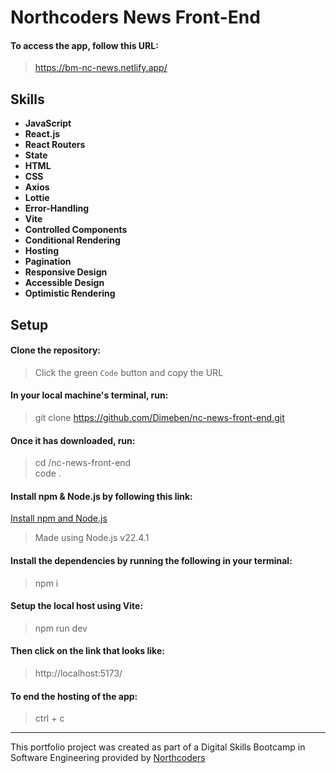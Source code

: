 # Northcoders News Front-End

#### To access the app, follow this URL:

> https://bm-nc-news.netlify.app/

## Skills

- **JavaScript**
- **React.js**
- **React Routers**
- **State**
- **HTML**
- **CSS**
- **Axios**
- **Lottie**
- **Error-Handling**
- **Vite**
- **Controlled Components**
- **Conditional Rendering**
- **Hosting**
- **Pagination**
- **Responsive Design**
- **Accessible Design**
- **Optimistic Rendering**

## Setup

#### Clone the repository:

> Click the green `Code` button and copy the URL <br>

#### In your local machine's terminal, run:

> git clone https://github.com/Dimeben/nc-news-front-end.git <br>

#### Once it has downloaded, run:

> cd /nc-news-front-end <br>
> code . <br>

#### Install npm & Node.js by following this link:

[Install npm and Node.js](https://docs.npmjs.com/downloading-and-installing-node-js-and-npm)

> Made using Node.js v22.4.1

#### Install the dependencies by running the following in your terminal:

> npm i

#### Setup the local host using Vite:

> npm run dev

#### Then click on the link that looks like:

> http://localhost:5173/

#### To end the hosting of the app:

> ctrl + c

---

This portfolio project was created as part of a Digital Skills Bootcamp in Software Engineering provided by [Northcoders](https://northcoders.com/)
